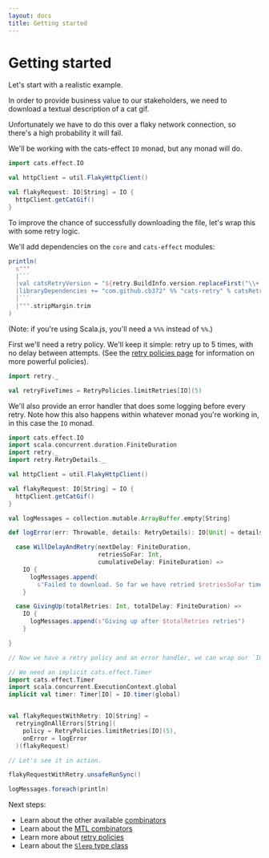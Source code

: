 ```yaml
---
layout: docs
title: Getting started
---
```


# Getting started

Let's start with a realistic example.

In order to provide business value to our stakeholders, we need to download a
textual description of a cat gif.

Unfortunately we have to do this over a flaky network connection, so there's a
high probability it will fail.

We'll be working with the cats-effect `IO` monad, but any monad will do.

```scala mdoc
import cats.effect.IO

val httpClient = util.FlakyHttpClient()

val flakyRequest: IO[String] = IO {
  httpClient.getCatGif()
}
```

To improve the chance of successfully downloading the file, let's wrap this with
some retry logic.

We'll add dependencies on the `core` and `cats-effect` modules:

```scala mdoc:passthrough
println(
  s"""
  |```
  |val catsRetryVersion = "${retry.BuildInfo.version.replaceFirst("\\+.*", "")}"
  |libraryDependencies += "com.github.cb372" %% "cats-retry" % catsRetryVersion,
  |```
  |""".stripMargin.trim
)
```

(Note: if you're using Scala.js, you'll need a `%%%` instead of `%%`.)

First we'll need a retry policy. We'll keep it simple: retry up to 5 times, with
no delay between attempts. (See the [retry policies page](policies.html) for
information on more powerful policies).

```scala mdoc
import retry._

val retryFiveTimes = RetryPolicies.limitRetries[IO](5)
```

We'll also provide an error handler that does some logging before every retry.
Note how this also happens within whatever monad you're working in, in this case
the `IO` monad.

```scala mdoc:reset-class
import cats.effect.IO
import scala.concurrent.duration.FiniteDuration
import retry._
import retry.RetryDetails._

val httpClient = util.FlakyHttpClient()

val flakyRequest: IO[String] = IO {
  httpClient.getCatGif()
}

val logMessages = collection.mutable.ArrayBuffer.empty[String]

def logError(err: Throwable, details: RetryDetails): IO[Unit] = details match {

  case WillDelayAndRetry(nextDelay: FiniteDuration,
                         retriesSoFar: Int,
                         cumulativeDelay: FiniteDuration) =>
    IO {
      logMessages.append(
        s"Failed to download. So far we have retried $retriesSoFar times.")
    }

  case GivingUp(totalRetries: Int, totalDelay: FiniteDuration) =>
    IO {
      logMessages.append(s"Giving up after $totalRetries retries")
    }

}

// Now we have a retry policy and an error handler, we can wrap our `IO` inretries.

// We need an implicit cats.effect.Timer
import cats.effect.Timer
import scala.concurrent.ExecutionContext.global
implicit val timer: Timer[IO] = IO.timer(global)


val flakyRequestWithRetry: IO[String] =
  retryingOnAllErrors[String](
    policy = RetryPolicies.limitRetries[IO](5),
    onError = logError
  )(flakyRequest)

// Let's see it in action.

flakyRequestWithRetry.unsafeRunSync()

logMessages.foreach(println)
```

Next steps:

* Learn about the other available [combinators](combinators.html)
* Learn about the [MTL combinators](mtl-combinators.html)
* Learn more about [retry policies](policies.html)
* Learn about the [`Sleep` type class](sleep.html)
